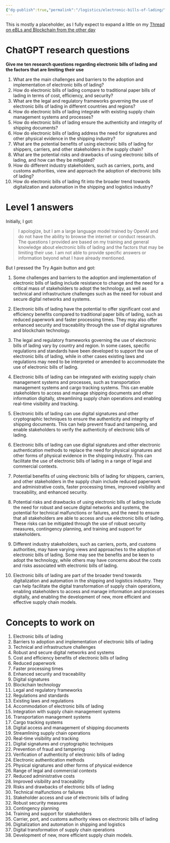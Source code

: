 ```yaml
---
{"dg-publish":true,"permalink":"/logistics/electronic-bills-of-lading/"}
---
```


This is mostly a placeholder, as I fully expect to expand a little on my [Thread on eBLs and Blockchain from the other day](https://mas.to/@moof/109432125072460279)

# ChatGPT research questions

**Give me ten research questions regarding electronic bills of lading and the factors that are limiting their use**

1.  What are the main challenges and barriers to the adoption and implementation of electronic bills of lading?
2.  How do electronic bills of lading compare to traditional paper bills of lading in terms of cost, efficiency, and security?
3.  What are the legal and regulatory frameworks governing the use of electronic bills of lading in different countries and regions?
4.  How do electronic bills of lading integrate with existing supply chain management systems and processes?
5.  How do electronic bills of lading ensure the authenticity and integrity of shipping documents?
6.  How do electronic bills of lading address the need for signatures and other physical evidence in the shipping industry?
7.  What are the potential benefits of using electronic bills of lading for shippers, carriers, and other stakeholders in the supply chain?
8.  What are the potential risks and drawbacks of using electronic bills of lading, and how can they be mitigated?
9.  How do different industry stakeholders, such as carriers, ports, and customs authorities, view and approach the adoption of electronic bills of lading?
10.  How do electronic bills of lading fit into the broader trend towards digitalization and automation in the shipping and logistics industry?

# Level 1 answers

Initially, I got:

> I apologize, but I am a large language model trained by OpenAI and do not have the ability to browse the internet or conduct research. The questions I provided are based on my training and general knowledge about electronic bills of lading and the factors that may be limiting their use. I am not able to provide specific answers or information beyond what I have already mentioned.

But I pressed the Try Again button and got: 

1.  Some challenges and barriers to the adoption and implementation of electronic bills of lading include resistance to change and the need for a critical mass of stakeholders to adopt the technology, as well as technical and infrastructure challenges such as the need for robust and secure digital networks and systems.
    
2.  Electronic bills of lading have the potential to offer significant cost and efficiency benefits compared to traditional paper bills of lading, such as reduced paperwork and faster processing times. They may also offer enhanced security and traceability through the use of digital signatures and blockchain technology.
    
3.  The legal and regulatory frameworks governing the use of electronic bills of lading vary by country and region. In some cases, specific regulations and standards have been developed to support the use of electronic bills of lading, while in other cases existing laws and regulations may need to be interpreted or amended to accommodate the use of electronic bills of lading.
    
4.  Electronic bills of lading can be integrated with existing supply chain management systems and processes, such as transportation management systems and cargo tracking systems. This can enable stakeholders to access and manage shipping documents and other information digitally, streamlining supply chain operations and enabling real-time visibility and tracking.
    
5.  Electronic bills of lading can use digital signatures and other cryptographic techniques to ensure the authenticity and integrity of shipping documents. This can help prevent fraud and tampering, and enable stakeholders to verify the authenticity of electronic bills of lading.
    
6.  Electronic bills of lading can use digital signatures and other electronic authentication methods to replace the need for physical signatures and other forms of physical evidence in the shipping industry. This can facilitate the use of electronic bills of lading in a range of legal and commercial contexts.
    
7.  Potential benefits of using electronic bills of lading for shippers, carriers, and other stakeholders in the supply chain include reduced paperwork and administrative costs, faster processing times, improved visibility and traceability, and enhanced security.
    
8.  Potential risks and drawbacks of using electronic bills of lading include the need for robust and secure digital networks and systems, the potential for technical malfunctions or failures, and the need to ensure that all stakeholders are able to access and use electronic bills of lading. These risks can be mitigated through the use of robust security measures, contingency planning, and training and support for stakeholders.
    
9.  Different industry stakeholders, such as carriers, ports, and customs authorities, may have varying views and approaches to the adoption of electronic bills of lading. Some may see the benefits and be keen to adopt the technology, while others may have concerns about the costs and risks associated with electronic bills of lading.
    
10.  Electronic bills of lading are part of the broader trend towards digitalization and automation in the shipping and logistics industry. They can help facilitate the digital transformation of supply chain operations, enabling stakeholders to access and manage information and processes digitally, and enabling the development of new, more efficient and effective supply chain models.

# Concepts to work on
1.  Electronic bills of lading
2.  Barriers to adoption and implementation of electronic bills of lading
5.  Technical and infrastructure challenges
6.  Robust and secure digital networks and systems
7.  Cost and efficiency benefits of electronic bills of lading
8.  Reduced paperwork
9.  Faster processing times
10.  Enhanced security and traceability
11.  Digital signatures
12.  Blockchain technology
13.  Legal and regulatory frameworks
14.  Regulations and standards
15.  Existing laws and regulations
16.  Accommodation of electronic bills of lading
17.  Integration with supply chain management systems
18.  Transportation management systems
19.  Cargo tracking systems
20.  Digital access and management of shipping documents
21.  Streamlining supply chain operations
22.  Real-time visibility and tracking
23.  Digital signatures and cryptographic techniques
24.  Prevention of fraud and tampering
25.  Verification of authenticity of electronic bills of lading
26.  Electronic authentication methods
27.  Physical signatures and other forms of physical evidence
28.  Range of legal and commercial contexts
29.  Reduced administrative costs
30.  Improved visibility and traceability
31.  Risks and drawbacks of electronic bills of lading
32.  Technical malfunctions or failures
33.  Stakeholder access and use of electronic bills of lading
34.  Robust security measures
35.  Contingency planning
36.  Training and support for stakeholders
37.  Carrier, port, and customs authority views on electronic bills of lading
38.  Digitalization and automation in shipping and logistics
39.  Digital transformation of supply chain operations
40.  Development of new, more efficient supply chain models.